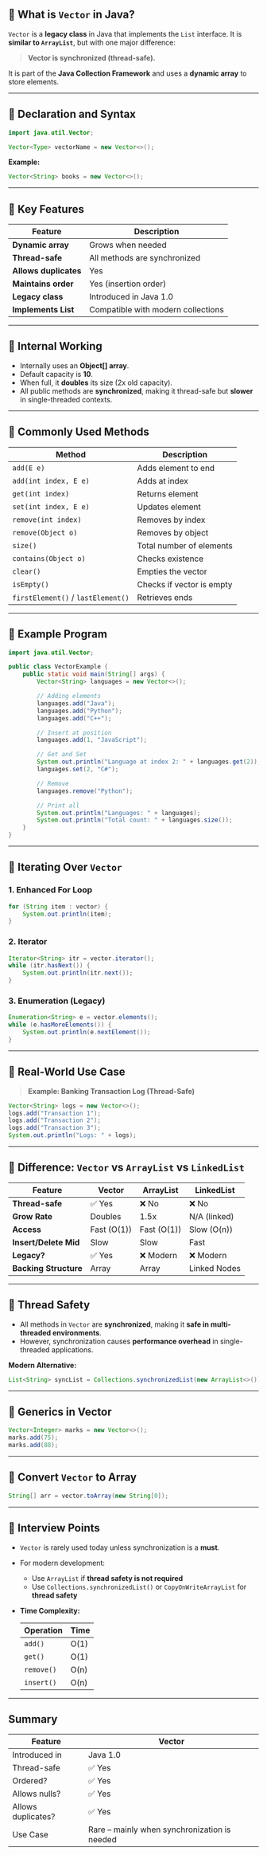 

## 🔹 What is `Vector` in Java?

`Vector` is a **legacy class** in Java that implements the `List` interface. It is **similar to `ArrayList`**, but with one major difference:

>  **Vector is synchronized (thread-safe).**

It is part of the **Java Collection Framework** and uses a **dynamic array** to store elements.

---

## 🔹 Declaration and Syntax

```java
import java.util.Vector;

Vector<Type> vectorName = new Vector<>();
```

**Example:**

```java
Vector<String> books = new Vector<>();
```

---

## 🔹 Key Features

| Feature               | Description                        |
| --------------------- | ---------------------------------- |
| **Dynamic array**     | Grows when needed                  |
| **Thread-safe**       | All methods are synchronized       |
| **Allows duplicates** | Yes                                |
| **Maintains order**   | Yes (insertion order)              |
| **Legacy class**      | Introduced in Java 1.0             |
| **Implements List**   | Compatible with modern collections |

---

## 🔹 Internal Working

* Internally uses an **Object\[] array**.
* Default capacity is **10**.
* When full, it **doubles** its size (2x old capacity).
* All public methods are **synchronized**, making it thread-safe but **slower** in single-threaded contexts.

---

## 🔹 Commonly Used Methods

| Method                             | Description               |
| ---------------------------------- | ------------------------- |
| `add(E e)`                         | Adds element to end       |
| `add(int index, E e)`              | Adds at index             |
| `get(int index)`                   | Returns element           |
| `set(int index, E e)`              | Updates element           |
| `remove(int index)`                | Removes by index          |
| `remove(Object o)`                 | Removes by object         |
| `size()`                           | Total number of elements  |
| `contains(Object o)`               | Checks existence          |
| `clear()`                          | Empties the vector        |
| `isEmpty()`                        | Checks if vector is empty |
| `firstElement()` / `lastElement()` | Retrieves ends            |

---

## 🔹 Example Program

```java
import java.util.Vector;

public class VectorExample {
    public static void main(String[] args) {
        Vector<String> languages = new Vector<>();

        // Adding elements
        languages.add("Java");
        languages.add("Python");
        languages.add("C++");

        // Insert at position
        languages.add(1, "JavaScript");

        // Get and Set
        System.out.println("Language at index 2: " + languages.get(2));
        languages.set(2, "C#");

        // Remove
        languages.remove("Python");

        // Print all
        System.out.println("Languages: " + languages);
        System.out.println("Total count: " + languages.size());
    }
}
```

---

## 🔹 Iterating Over `Vector`

### 1. Enhanced For Loop

```java
for (String item : vector) {
    System.out.println(item);
}
```

### 2. Iterator

```java
Iterator<String> itr = vector.iterator();
while (itr.hasNext()) {
    System.out.println(itr.next());
}
```

### 3. Enumeration (Legacy)

```java
Enumeration<String> e = vector.elements();
while (e.hasMoreElements()) {
    System.out.println(e.nextElement());
}
```

---

## 🔹 Real-World Use Case

>  **Example: Banking Transaction Log (Thread-Safe)**

```java
Vector<String> logs = new Vector<>();
logs.add("Transaction 1");
logs.add("Transaction 2");
logs.add("Transaction 3");
System.out.println("Logs: " + logs);
```

---

## 🔹 Difference: `Vector` vs `ArrayList` vs `LinkedList`

| Feature               | Vector      | ArrayList   | LinkedList   |
| --------------------- | ----------- | ----------- | ------------ |
| **Thread-safe**       | ✅ Yes       | ❌ No        | ❌ No         |
| **Grow Rate**         | Doubles     | 1.5x        | N/A (linked) |
| **Access**            | Fast (O(1)) | Fast (O(1)) | Slow (O(n))  |
| **Insert/Delete Mid** | Slow        | Slow        | Fast         |
| **Legacy?**           | ✅ Yes       | ❌ Modern    | ❌ Modern     |
| **Backing Structure** | Array       | Array       | Linked Nodes |

---

## 🔹 Thread Safety

* All methods in `Vector` are **synchronized**, making it **safe in multi-threaded environments**.
* However, synchronization causes **performance overhead** in single-threaded applications.

**Modern Alternative:**

```java
List<String> syncList = Collections.synchronizedList(new ArrayList<>());
```

---

## 🔹 Generics in Vector

```java
Vector<Integer> marks = new Vector<>();
marks.add(75);
marks.add(88);
```

---

## 🔹 Convert `Vector` to Array

```java
String[] arr = vector.toArray(new String[0]);
```

---

## 🔹 Interview Points

* `Vector` is rarely used today unless synchronization is a **must**.
* For modern development:

  * Use `ArrayList` if **thread safety is not required**
  * Use `Collections.synchronizedList()` or `CopyOnWriteArrayList` for **thread safety**
* **Time Complexity:**

  | Operation  | Time |
  | ---------- | ---- |
  | `add()`    | O(1) |
  | `get()`    | O(1) |
  | `remove()` | O(n) |
  | `insert()` | O(n) |

---

##  Summary

| Feature            | Vector                                       |
| ------------------ | -------------------------------------------- |
| Introduced in      | Java 1.0                                     |
| Thread-safe        | ✅ Yes                                        |
| Ordered?           | ✅ Yes                                        |
| Allows nulls?      | ✅ Yes                                        |
| Allows duplicates? | ✅ Yes                                        |
| Use Case           | Rare – mainly when synchronization is needed |

